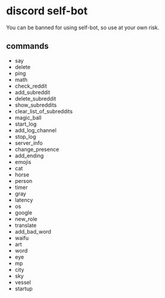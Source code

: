 # discord self-bot
You can be banned for using self-bot, so use at your own risk.

## commands
 * say
 * delete 
 * ping
 * math
 * check_reddit
 * add_subreddit
 * delete_subreddit
 * show_subreddits
 * clear_list_of_subreddits
 * magic_ball
 * start_log
 * add_log_channel
 * stop_log
 * server_info
 * change_presence
 * add_ending
 * emojis
 * cat
 * horse
 * person
 * timer
 * gray
 * latency
 * os
 * google
 * new_role
 * translate
 * add_bad_word
 * waifu
 * art
 * word
 * eye
 * mp
 * city
 * sky
 * vessel
 * startup
